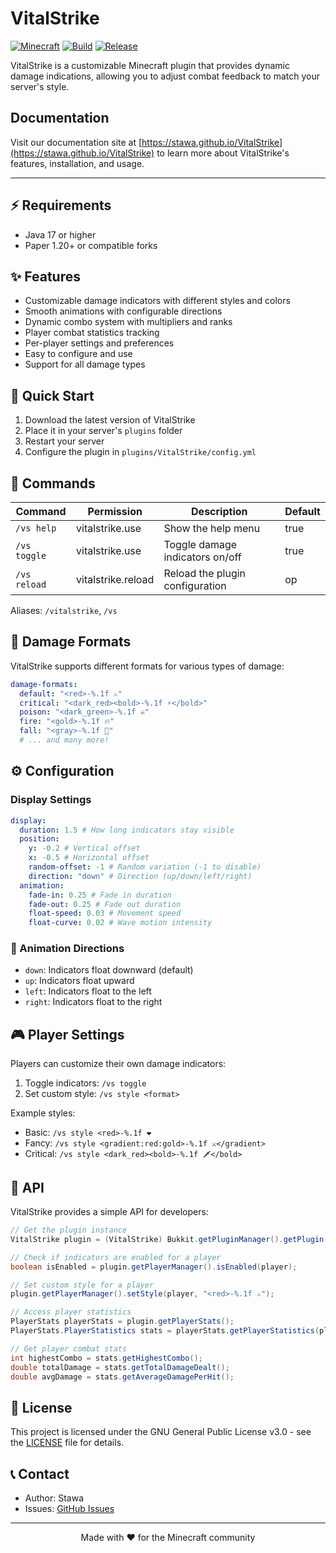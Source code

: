 # VitalStrike

[![Minecraft](https://img.shields.io/badge/Minecraft-1.20+-brightgreen.svg)](https://www.minecraft.net/)
[![Build](https://github.com/Stawa/VitalStrike/actions/workflows/build.yml/badge.svg)](https://github.com/Stawa/VitalStrike/actions/workflows/build.yml)
[![Release](https://img.shields.io/github/v/release/Stawa/VitalStrike?include_prereleases&style=flat)](https://github.com/Stawa/VitalStrike/releases)

VitalStrike is a customizable Minecraft plugin that provides dynamic damage indications, allowing you to adjust combat feedback to match your server's style.

## Documentation

Visit our documentation site at [https://stawa.github.io/VitalStrike](https://stawa.github.io/VitalStrike) to learn more about VitalStrike's features, installation, and usage.

---

## ⚡ Requirements

- Java 17 or higher
- Paper 1.20+ or compatible forks

## ✨ Features

- Customizable damage indicators with different styles and colors
- Smooth animations with configurable directions
- Dynamic combo system with multipliers and ranks
- Player combat statistics tracking
- Per-player settings and preferences
- Easy to configure and use
- Support for all damage types

## 🚀 Quick Start

1. Download the latest version of VitalStrike
2. Place it in your server's `plugins` folder
3. Restart your server
4. Configure the plugin in `plugins/VitalStrike/config.yml`

## 📖 Commands

| Command      | Permission         | Description                     | Default |
| ------------ | ------------------ | ------------------------------- | ------- |
| `/vs help`   | vitalstrike.use    | Show the help menu              | true    |
| `/vs toggle` | vitalstrike.use    | Toggle damage indicators on/off | true    |
| `/vs reload` | vitalstrike.reload | Reload the plugin configuration | op      |

Aliases: `/vitalstrike`, `/vs`

## 🎨 Damage Formats

VitalStrike supports different formats for various types of damage:

```yaml
damage-formats:
  default: "<red>-%.1f ⚔"
  critical: "<dark_red><bold>-%.1f ⚡</bold>"
  poison: "<dark_green>-%.1f ☠"
  fire: "<gold>-%.1f 🔥"
  fall: "<gray>-%.1f 💨"
  # ... and many more!
```

## ⚙️ Configuration

### Display Settings

```yaml
display:
  duration: 1.5 # How long indicators stay visible
  position:
    y: -0.2 # Vertical offset
    x: -0.5 # Horizontal offset
    random-offset: -1 # Random variation (-1 to disable)
    direction: "down" # Direction (up/down/left/right)
  animation:
    fade-in: 0.25 # Fade in duration
    fade-out: 0.25 # Fade out duration
    float-speed: 0.03 # Movement speed
    float-curve: 0.02 # Wave motion intensity
```

### 🔄 Animation Directions

- `down`: Indicators float downward (default)
- `up`: Indicators float upward
- `left`: Indicators float to the left
- `right`: Indicators float to the right

## 🎮 Player Settings

Players can customize their own damage indicators:

1. Toggle indicators: `/vs toggle`
2. Set custom style: `/vs style <format>`

Example styles:

- Basic: `/vs style <red>-%.1f ❤`
- Fancy: `/vs style <gradient:red:gold>-%.1f ⚔</gradient>`
- Critical: `/vs style <dark_red><bold>-%.1f 🗡</bold>`

## 🔧 API

VitalStrike provides a simple API for developers:

```java
// Get the plugin instance
VitalStrike plugin = (VitalStrike) Bukkit.getPluginManager().getPlugin("VitalStrike");

// Check if indicators are enabled for a player
boolean isEnabled = plugin.getPlayerManager().isEnabled(player);

// Set custom style for a player
plugin.getPlayerManager().setStyle(player, "<red>-%.1f ⚔");

// Access player statistics
PlayerStats playerStats = plugin.getPlayerStats();
PlayerStats.PlayerStatistics stats = playerStats.getPlayerStatistics(player.getUniqueId());

// Get player combat stats
int highestCombo = stats.getHighestCombo();
double totalDamage = stats.getTotalDamageDealt();
double avgDamage = stats.getAverageDamagePerHit();
```

## 📄 License

This project is licensed under the GNU General Public License v3.0 - see the [LICENSE](LICENSE) file for details.

## 📞 Contact

- Author: Stawa
- Issues: [GitHub Issues](https://github.com/Stawa/VitalStrike/issues)

---

<div align="center">
  Made with ❤️ for the Minecraft community
</div>
